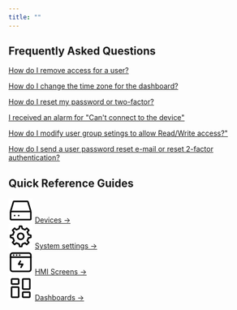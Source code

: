 ```yaml
---
title: ""
---
```


<!-- <div class="home-page__search-box__wrapper">
	<h1>How can we help?</h1>
	<div class="home-page__search-box__container">
		<svg xmlns="http://www.w3.org/2000/svg" viewBox="0 0 24 24" class="home-page__search-box__icon"><path d="M9.5 3A6.5 6.5 0 0 1 16 9.5c0 1.61-.59 3.09-1.56 4.23l.27.27h.79l5 5-1.5 1.5-5-5v-.79l-.27-.27A6.516 6.516 0 0 1 9.5 16 6.5 6.5 0 0 1 3 9.5 6.5 6.5 0 0 1 9.5 3m0 2C7 5 5 7 5 9.5S7 14 9.5 14 14 12 14 9.5 12 5 9.5 5Z" /></svg>
		<input type="text" class="home-page__search-box__input" placeholder="Search frequently asked questions">
	</div>
</div> -->

## Frequently Asked Questions

[How do I remove access for a user?](./faq/admin/removeAccess/removeAccess.md)

[How do I change the time zone for the dashboard?](./faq/dashboards/timeZones/timeZones.md)

[How do I reset my password or two-factor?](./faq/admin/resetPassAndTfa/resetPassAndTfa.md)

[I received an alarm for "Can't connect to the device"](./faq/alarms/cantConnect/cantConnect.md)

[How do I modify user group setings to allow Read/Write access?"](./faq/admin/readWrite/readWrite.md)

[How do I send a user password reset e-mail or reset 2-factor authentication?](./faq/admin/resetPassEmail/resetPassEmail.md)


## Quick Reference Guides

<div class="home__link__container">
	<img src="../assets/images/icons/device.svg" alt="">
	<a class="link__title" href="./ref/devices/">Devices →</a>
</div>

<div class="home__link__container">
	<img src="../assets/images/icons/settings.svg" alt="">
	<a class="link__title" href="./ref/settings/">System settings →</a>
</div>

<div class="home__link__container">
	<img src="../assets/images/icons/hmi.svg" alt="">
	<a class="link__title" href="./ref/hmi/">HMI Screens →</a>
</div>

<div class="home__link__container">
	<img src="../assets/images/icons/dashboard.svg" alt="">
	<a class="link__title" href="./ref/dashboards/">Dashboards →</a>
</div>




